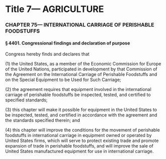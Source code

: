 
# Title 7— AGRICULTURE
### CHAPTER 75— INTERNATIONAL CARRIAGE OF PERISHABLE FOODSTUFFS
#### § 4401. Congressional findings and declaration of purpose

Congress hereby finds and declares that

(1) the United States, as a member of the Economic Commission for Europe of the United Nations, participated in development by that Commission of the Agreement on the International Carriage of Perishable Foodstuffs and on the Special Equipment to be Used for Such Carriage;

(2) the agreement requires that equipment involved in the international carriage of perishable foodstuffs be inspected, tested, and certified to specified standards;

(3) this chapter will make it possible for equipment in the United States to be inspected, tested, and certified in accordance with the agreement and the standards specified therein; and

(4) this chapter will improve the conditions for the movement of perishable foodstuffs in international carriage in equipment owned or operated by United States firms, which will serve to protect existing trade and promote expansion of trade in perishable foodstuffs, and will improve the sale of United States manufactured equipment for use in international carriage.
